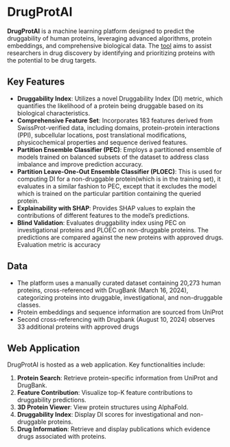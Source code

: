 
# DrugProtAI

**DrugProtAI** is a machine learning platform designed to predict the druggability of human proteins, leveraging advanced algorithms, protein embeddings, and comprehensive biological data. The [tool](https://drugprotai.pythonanywhere.com/) aims to assist researchers in drug discovery by identifying and prioritizing proteins with the potential to be drug targets.

## Key Features

- **Druggability Index**: Utilizes a novel Druggability Index (DI) metric, which quantifies the likelihood of a protein being druggable based on its biological characteristics.
- **Comprehensive Feature Set**: Incorporates 183 features derived from SwissProt-verified data, including domains, protein-protein interactions (PPI), subcellular locations, post translational modifications, physicochemical properties and sequence derived features.
- **Partition Ensemble Classifier (PEC)**: Employs a partitioned ensemble of models trained on balanced subsets of the dataset to address class imbalance and improve prediction accuracy.
- **Partition Leave-One-Out Ensemble Classifier (PLOEC)**: This is used for computing DI for a non-druggable protein(which is in the training set), it evaluates in a similar fashion to PEC, except that it excludes the model which is trained on the particular partition containing the queried protein.
- **Explainability with SHAP**: Provides SHAP values to explain the contributions of different features to the model’s predictions.
- **Blind Validation**: Evaluates druggability index using PEC on investigational proteins and PLOEC on non-druggable proteins. The predictions are compared against the new proteins with approved drugs. Evaluation metric is accuracy

## Data

- The platform uses a manually curated dataset containing 20,273 human proteins, cross-referenced with DrugBank (March 16, 2024), categorizing proteins into druggable, investigational, and non-druggable classes. 
- Protein embeddings and sequence information are sourced from UniProt
- Second cross-referencing with Drugbank (August 10, 2024) observes 33 additional proteins with approved drugs

## Web Application

DrugProtAI is hosted as a web application. Key functionalities include:
1. **Protein Search**: Retrieve protein-specific information from UniProt and DrugBank.
2. **Feature Contribution**: Visualize top-K feature contributions to druggability predictions.
3. **3D Protein Viewer**: View protein structures using AlphaFold.
4. **Druggability Index**: Display DI scores for investigational and non-druggable proteins.
5. **Drug Information**: Retrieve and display publications which evidence drugs associated with proteins.
